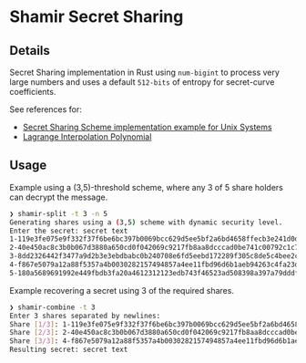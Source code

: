 # Shamir Secret Sharing

## Details 
Secret Sharing implementation in Rust using `num-bigint` to process very large
numbers and uses a default `512-bits` of entropy for secret-curve coefficients.

See references for:
- [Secret Sharing Scheme implementation example for Unix Systems](http://point-at-infinity.org/ssss/)
- [Lagrange Interpolation Polynomial](https://en.wikipedia.org/wiki/Lagrange_polynomial)

## Usage

Example using a (3,5)-threshold scheme, where any 3 of 5 share holders can
decrypt the message.
```bash
❯ shamir-split -t 3 -n 5
Generating shares using a (3,5) scheme with dynamic security level.
Enter the secret: secret text
1-119e3fe075e9f332f37f6be6bc397b0069bcc629d5ee5bf2a6bd4658ffecb3e241d0d9884303fcdff1d90b82ffa1da8fcec0d34cb71862d26b089ba22132d4a23
2-40e450ac8c3b0b067d3880a650cd0f042069c9217fb8aa8dcccad0be741c00792c1c713cca2d65479f0a0e7303c0082d2cac6dd7365eed219306bdcd85bd3a122
3-8dd2326442f3477a9d2b3e3ebdbabc0b240708e6fd5eebd172289f305c8de5c4bee2c71d957c3937079308d00c5a88d819c2cf9f7ddad543af20bdc434e587d71
4-f867e5079a12a88f5357a4b0030282157494857a4ee11fbd96d6b1aeb94263c4fa23db2aa4f078ae2b73fa9a19715c909603f8a58d8c1b38bf569b862eabbdf10
5-180a5689691992e449fbdb3fa20a4612312123edb743f46523ad508398a397a79dddfad63f88a23ad0aace3d12b048356a16fe8e96572bf00c3a85713730fdc5ff
```

Example recovering a secret using 3 of the required shares.
```bash
❯ shamir-combine -t 3
Enter 3 shares separated by newlines:
Share [1/3]: 1-119e3fe075e9f332f37f6be6bc397b0069bcc629d5ee5bf2a6bd4658ffecb3e241d0d9884303fcdff1d90b82ffa1da8fcec0d34cb71862d26b089ba22132d4a23
Share [2/3]: 2-40e450ac8c3b0b067d3880a650cd0f042069c9217fb8aa8dcccad0be741c00792c1c713cca2d65479f0a0e7303c0082d2cac6dd7365eed219306bdcd85bd3a122
Share [3/3]: 4-f867e5079a12a88f5357a4b0030282157494857a4ee11fbd96d6b1aeb94263c4fa23db2aa4f078ae2b73fa9a19715c909603f8a58d8c1b38bf569b862eabbdf10
Resulting secret: secret text
```

